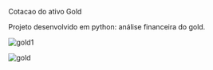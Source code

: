 
Cotacao do ativo Gold

Projeto desenvolvido em python: análise financeira do gold.

![gold1](https://user-images.githubusercontent.com/43080297/186797192-abeafc5f-4649-4022-9f72-a60a483ad3a3.JPG)

![gold](https://user-images.githubusercontent.com/43080297/186797209-ec560935-d783-49c3-8328-147aa9fcbf50.JPG)

